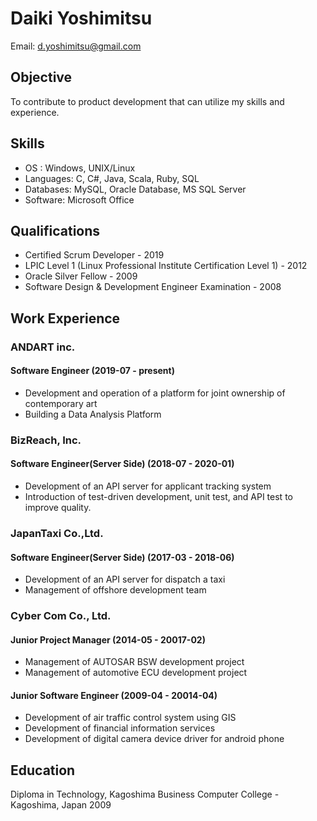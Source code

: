 # Daiki Yoshimitsu

Email: d.yoshimitsu@gmail.com

## Objective

To contribute to product development that can utilize my skills and experience.

## Skills

- OS : Windows, UNIX/Linux
- Languages: C, C#, Java, Scala, Ruby, SQL
- Databases: MySQL, Oracle Database, MS SQL Server
- Software: Microsoft Office

## Qualifications

- Certified Scrum Developer - 2019
- LPIC Level 1 (Linux Professional Institute Certification Level 1) - 2012
- Oracle Silver Fellow - 2009
- Software Design & Development Engineer Examination - 2008

## Work Experience

### **ANDART inc.**

#### Software Engineer (2019-07 - present)

- Development and operation of a platform for joint ownership of contemporary art
- Building a Data Analysis Platform

### **BizReach, Inc.**

#### Software Engineer(Server Side) (2018-07 - 2020-01)

- Development of an API server for applicant tracking system
- Introduction of test-driven development, unit test, and API test to improve quality.

### **JapanTaxi Co.,Ltd.**

#### Software Engineer(Server Side) (2017-03 - 2018-06)

- Development of an API server for dispatch a taxi
- Management of offshore development team

### **Cyber Com Co., Ltd.**

#### Junior Project Manager (2014-05 - 20017-02)

- Management of AUTOSAR BSW development project
- Management of automotive ECU development project

#### Junior Software Engineer (2009-04 - 20014-04)

- Development of air traffic control system using GIS
- Development of financial information services
- Development of digital camera device driver for android phone

## Education

Diploma in Technology, Kagoshima Business Computer College - Kagoshima, Japan 2009
